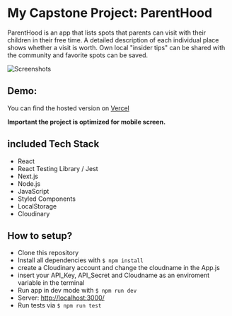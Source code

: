 # My Capstone Project: ParentHood

ParentHood is an app that lists spots that parents can visit with their children in their free time. A detailed description of each individual place shows whether a visit is worth. Own local "insider tips" can be shared with the community and favorite spots can be saved.

![Screenshots](/public/images/app-screenshots.png)

## Demo:

You can find the hosted version on [Vercel](https://parent-hood.vercel.app)

**Important the project is optimized for mobile screen.**

## included Tech Stack

- React
- React Testing Library / Jest
- Next.js
- Node.js
- JavaScript
- Styled Components
- LocalStorage
- Cloudinary

## How to setup?

- Clone this repository
- Install all dependencies with `$ npm install`
- create a Cloudinary account and change the cloudname in the App.js
- insert your API_Key, API_Secret and Cloudname as an enviroment variable in the terminal
- Run app in dev mode with `$ npm run dev`
- Server: [http://localhost:3000/](http://localhost:3000/)
- Run tests via `$ npm run test`
